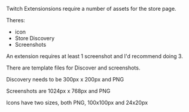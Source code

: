 Twitch Extensionsions require a number of assets for the store page.

Theres:

- icon
- Store Discovery 
- Screenshots

An extension requires at least 1 screenshot and I'd recommend doing 3.

There are template files for Discover and screenshots.


Discovery needs to be 300px x 200px and PNG

Screenshots are 1024px x 768px and PNG

Icons have two sizes, both PNG, 100x100px and 24x20px
